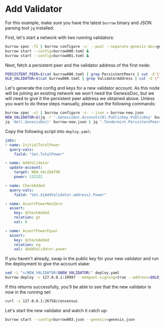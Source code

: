 # Add Validator

For this example, make sure you have the latest `burrow` binary and JSON parsing tool `jq` installed.

First, let's start a network with two running validators:

```bash
burrow spec -f2 | burrow configure -s- --pool --separate-genesis-doc=genesis.json
burrow start --config=burrow000.toml &
burrow start --config=burrow001.toml &
```

Next, fetch a persistent peer and the validator address of the first node: 

```bash
PERSISTENT_PEER=$(cat burrow000.toml | grep PersistentPeers | cut -d \" -f2)
OLD_VALIDATOR=$(cat burrow000.toml | grep ValidatorAddress | cut -d \" -f2)
```

Let's generate the config and keys for a new validator account. As this node will be joining an existing network we won't need the GenesisDoc, but we will need to give it the persistent peer address we obtained above. Unless you want to do these steps manually, please use the following commands:

```bash
burrow spec -v1 | burrow configure -s- --json > burrow-new.json
NEW_VALIDATOR=$(jq -r '.GenesisDoc.Accounts[0].PublicKey.PublicKey' burrow-new.json)
jq 'del(.GenesisDoc)' burrow-new.json | jq ".Tendermint.PersistentPeers=\"$PERSISTENT_PEER\"" | jq '.RPC.Info.Enabled=false' | jq '.RPC.GRPC.Enabled=false' | jq '.Tendermint.ListenPort="25565"' > burrow003.json 
```

Copy the following script into `deploy.yaml`:

```yaml
jobs:
- name: InitialTotalPower
  query-vals:
    field: "Set.TotalPower"

- name: AddValidator
  update-account:
    target: NEW_VALIDATOR
    power: 232322

- name: CheckAdded
  query-vals:
    field: "Set.${AddValidator.address}.Power"

- name: AssertPowerNonZero
  assert:
    key: $CheckAdded
    relation: gt
    val: 0

- name: AssertPowerEqual
  assert:
    key: $CheckAdded
    relation: eq
    val: $AddValidator.power
```

If you haven't already, swap in the public key for your new validator and run the deployment to give the account stake:

```bash
sed -i "s/NEW_VALIDATOR/$NEW_VALIDATOR/" deploy.yaml
burrow deploy -c 127.0.0.1:10997 --mempool-signing=true --address=$OLD_VALIDATOR deploy.yaml
```

If this returns successfully, you'll be able to see that the new validator is now in the running set:

```bash
curl -s 127.0.0.1:26758/consensus
```

Let's start the new validator and watch it catch up:

```bash
burrow start --config=burrow003.json --genesis=genesis.json
```